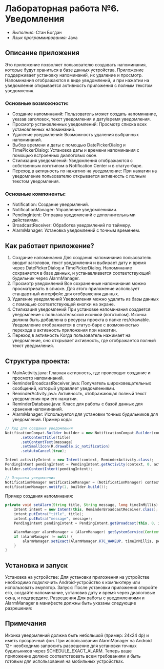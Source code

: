 # Лабораторная работа №6. Уведомления
- _Выполнил:_ Стан Богдан
- _Язык программирования:_ Java
  
## Описание приложения
Это приложение позволяет пользователю создавать напоминания, которые будут храниться в базе данных устройства. Приложение поддерживает установку напоминаний, их удаление и просмотр. Напоминания отображаются в виде уведомлений, и при нажатии на уведомление открывается активность приложения с полным текстом уведомления.

### Основные возможности:
- Создание напоминаний: Пользователь может создать напоминание, указав заголовок, текст уведомления и дату/время уведомления.
- Просмотр установленных уведомлений: Просмотр списка всех установленных напоминаний.
- Удаление уведомлений: Возможность удаления выбранных напоминаний.
- Выбор времени и даты с помощью DatePickerDialog и TimePickerDialog: Установка даты и времени напоминания с помощью встроенных диалоговых окон.
- Стилизация уведомлений: Уведомления отображаются с собственным логотипом в Notification Center и в статус-баре.
- Переход в активность по нажатию на уведомление: При нажатии на уведомление пользователю открывается активность с полным текстом уведомления.

### Основные компоненты:
- Notification: Создание уведомлений.
- NotificationManager: Управление уведомлениями.
- PendingIntent: Отправка уведомлений с дополнительными действиями.
- BroadcastReceiver: Обработка уведомлений по таймеру.
- AlarmManager: Установка уведомлений с точным временем.

## Как работает приложение?
1. Создание напоминания
Для создания напоминания пользователь вводит заголовок, текст уведомления и выбирает дату и время через DatePickerDialog и TimePickerDialog.
Напоминание сохраняется в базе данных, и устанавливается соответствующий будильник через AlarmManager.
2. Просмотр уведомлений
Все сохраненные напоминания можно просматривать в списке. Для этого приложение использует стандартный интерфейс для отображения данных.
3. Удаление уведомлений
Уведомления можно удалить из базы данных с помощью соответствующей кнопки на экране.
4. Стилизация уведомлений
При установке напоминания создается уведомление с пользовательской иконкой (логотипом). Иконка должна быть добавлена в ресурсы проекта в папке res/drawable.
Уведомление отображается в статус-баре с возможностью перехода в активность приложения при нажатии.
5. Переход в активность
Когда пользователь нажимает на уведомление, оно открывает активность, где отображается полный текст уведомления.

## Структура проекта:
- MainActivity.java: Главная активность, где происходит создание и просмотр напоминаний.
- ReminderBroadcastReceiver.java: Получатель широковещательных сообщений, который управляет уведомлениями.
- ReminderActivity.java: Активность, отображающая полный текст уведомления при его нажатии.
- ReminderDatabase.java: Класс для работы с базой данных для хранения напоминаний.
- AlarmManager: Используется для установки точных будильников для уведомлений.
Пример кода:
 ``` java
// Код для создания уведомления
NotificationCompat.Builder builder = new NotificationCompat.Builder(context, "reminders")
        .setContentTitle(title)
        .setContentText(message)
        .setSmallIcon(R.drawable.ic_notification)  
        .setAutoCancel(true);

Intent activityIntent = new Intent(context, ReminderActivity.class);
PendingIntent pendingIntent = PendingIntent.getActivity(context, 0, activityIntent, PendingIntent.FLAG_UPDATE_CURRENT);
builder.setContentIntent(pendingIntent);

// Отправка уведомления
NotificationManager notificationManager = (NotificationManager) context.getSystemService(Context.NOTIFICATION_SERVICE);
notificationManager.notify(1, builder.build());
```

Пример создания напоминания:
``` java
private void setAlarm(String title, String message, long timeInMillis) {
    Intent intent = new Intent(this, ReminderBroadcastReceiver.class);
    intent.putExtra("title", title);
    intent.putExtra("message", message);
    PendingIntent pendingIntent = PendingIntent.getBroadcast(this, 0, intent, PendingIntent.FLAG_UPDATE_CURRENT);

    AlarmManager alarmManager = (AlarmManager) getSystemService(Context.ALARM_SERVICE);
    if (alarmManager != null) {
        alarmManager.setExact(AlarmManager.RTC_WAKEUP, timeInMillis, pendingIntent);
    }
}
```

## Установка и запуск
Установка на устройстве: Для установки приложения на устройстве необходимо подключить Android-устройство к компьютеру или использовать эмулятор.
Запуск: После установки приложения откройте его, создайте напоминание, установив дату и время через диалоговые окна, и подтвердите.
Разрешения
Для работы с уведомлениями и AlarmManager в манифесте должны быть указаны следующие разрешения:


<uses-permission android:name="android.permission.SCHEDULE_EXACT_ALARM" />
<uses-permission android:name="android.permission.POST_NOTIFICATIONS" />

## Примечания
Иконка уведомлений должна быть небольшой (пример: 24x24 dp) и иметь прозрачный фон.
При использовании AlarmManager на Android 12+ необходимо запросить разрешение для установки точных будильников через SCHEDULE_EXACT_ALARM.
Теперь ваше приложение должно соответствовать всем требованиям и быть готовым для использования на мобильных устройствах.
